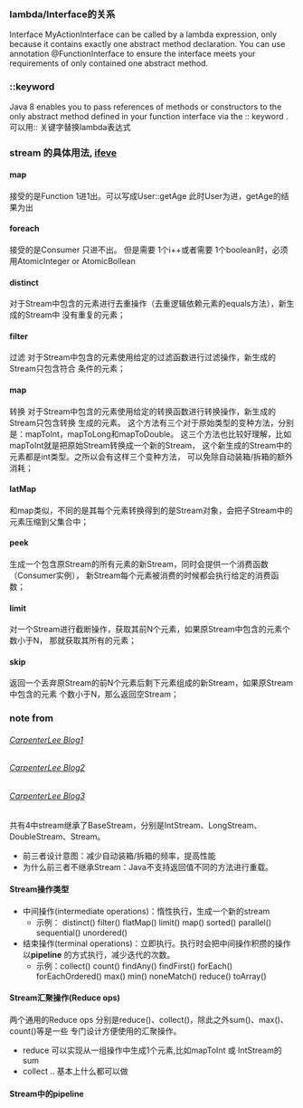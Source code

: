 ###     lambda/Interface的关系
Interface MyActionInterface can be called by a lambda expression, 
only because it contains exactly one abstract method declaration.
You can use annotation @FunctionInterface to ensure the interface 
meets your requirements of only contained one abstract method.

###     ::keyword
Java 8 enables you to pass references of methods or constructors 
to the only abstract method defined in your function interface 
via the :: keyword .
可以用:: 关键字替换lambda表达式

###     stream 的具体用法,	[ifeve](http://ifeve.com/stream/)

####     map
接受的是Function	1进1出。可以写成User::getAge	此时User为进，getAge的结果为出
####    foreach
接受的是Consumer  只进不出。
但是需要 1个i++或者需要 1个boolean时，必须用AtomicInteger or AtomicBollean
####    distinct
对于Stream中包含的元素进行去重操作（去重逻辑依赖元素的equals方法），新生成的Stream中
没有重复的元素；
####    filter
过滤 对于Stream中包含的元素使用给定的过滤函数进行过滤操作，新生成的Stream只包含符合
条件的元素；
####    map
转换 对于Stream中包含的元素使用给定的转换函数进行转换操作，新生成的Stream只包含转换
生成的元素。
这个方法有三个对于原始类型的变种方法，分别是：mapToInt，mapToLong和mapToDouble。
这三个方法也比较好理解，比如mapToInt就是把原始Stream转换成一个新的Stream，
这个新生成的Stream中的元素都是int类型。之所以会有这样三个变种方法，
可以免除自动装箱/拆箱的额外消耗；
####    latMap
和map类似，不同的是其每个元素转换得到的是Stream对象，会把子Stream中的元素压缩到父集合中；
####    peek
生成一个包含原Stream的所有元素的新Stream，同时会提供一个消费函数（Consumer实例），
新Stream每个元素被消费的时候都会执行给定的消费函数；
####    limit
对一个Stream进行截断操作，获取其前N个元素，如果原Stream中包含的元素个数小于N，
那就获取其所有的元素；
####    skip
返回一个丢弃原Stream的前N个元素后剩下元素组成的新Stream，如果原Stream中包含的元素
个数小于N，那么返回空Stream；

###     note from 
###### [CarpenterLee Blog1](http://www.cnblogs.com/CarpenterLee/p/6545321.html)
###### [CarpenterLee Blog2](https://www.cnblogs.com/CarpenterLee/p/6550212.html)
###### [CarpenterLee Blog3](https://www.cnblogs.com/CarpenterLee/p/6637118.html)
共有4中stream继承了BaseStream，分别是IntStream、LongStream、DoubleStream、Stream。
*   前三者设计意图：减少自动装箱/拆箱的频率，提高性能
*   为什么前三者不继承Stream：Java不支持返回值不同的方法进行重载。
####   Stream操作类型
*   中间操作(intermediate operations)：惰性执行，生成一个新的stream
    *   示例： distinct() filter() flatMap() limit() map()  sorted() parallel() sequential() unordered()
*   结束操作(terminal operations)：立即执行。执行时会把中间操作积攒的操作以**pipeline**
的方式执行，减少迭代的次数。
    *   示例：collect() count() findAny() findFirst() forEach() forEachOrdered()
     max() min() noneMatch() reduce() toArray()
    
####    Stream汇聚操作(Reduce ops)
两个通用的Reduce ops 分别是reduce()、collect()，除此之外sum()、max()、count()等是一些
专门设计方便使用的汇聚操作。
*   reduce 可以实现从一组操作中生成1个元素,比如mapToInt 或 IntStream的sum
*   collect .. 基本上什么都可以做

####    Stream中的pipeline



